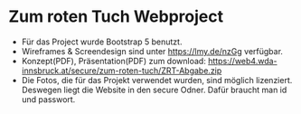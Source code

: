 # Zum roten Tuch Webproject
- Für das Project wurde Bootstrap 5 benutzt.
- Wireframes & Screendesign sind unter https://lmy.de/nzGg verfügbar.
- Konzept(PDF), Präsentation(PDF) zum download: https://web4.wda-innsbruck.at/secure/zum-roten-tuch/ZRT-Abgabe.zip
- Die Fotos, die für das Projekt verwendet wurden, sind möglich lizenziert. Deswegen liegt die Website in den secure Odner. Dafür braucht man id und passwort. 